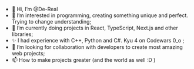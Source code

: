 - 👋 Hi, I’m @De-Real
- 👀 I’m interested in programming, creating something unique and perfect. Trying to change understanding;
- 🌱 I’m currently doing projects in React, TypeScript, Next.js and other libraries;
- ✨ I had experience with C++, Python and C#. Kyu 4 on Codewars 0_o ;
- 💞️ I’m looking for collaboration with developers to create most amazing web projects;
- 📫 How to make projects greater (and the world as well :D )

<!---
De-Real/De-Real is a ✨ special ✨ repository because its `README.md` (this file) appears on your GitHub profile.
You can click the Preview link to take a look at your changes.
--->
